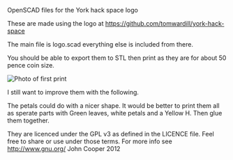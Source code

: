 OpenSCAD files for the York hack space logo

These are made using the logo at https://github.com/tomwardill/york-hack-space

The main file is logo.scad everything else is included from there.

You should be able to export them to STL then print as they are for about 50
pence coin size.

![Photo of first print](https://choffee.github.com/yhs-logo-3d/images/first_prints.jpg)


I still want to improve them with the following.

The petals could do with a nicer shape.
It would be better to print them all as sperate parts with Green leaves, white
petals and a Yellow H. Then glue them together.

They are licenced under the GPL v3 as defined in the LICENCE file. Feel free to
share or use under those terms. For more info see http://www.gnu.org/
John Cooper 2012
